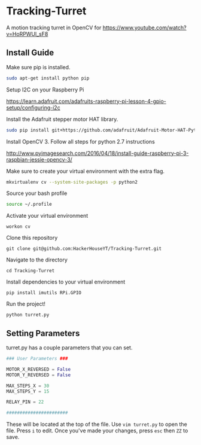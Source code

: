 # Tracking-Turret
A motion tracking turret in OpenCV 
for https://www.youtube.com/watch?v=HoRPWUl_sF8

## Install Guide

Make sure pip is installed. 
```bash
sudo apt-get install python pip
```

Setup I2C on your Raspberry Pi

https://learn.adafruit.com/adafruits-raspberry-pi-lesson-4-gpio-setup/configuring-i2c

Install the Adafruit stepper motor HAT library.

```bash
sudo pip install git+https://github.com/adafruit/Adafruit-Motor-HAT-Python-Library
```

Install OpenCV 3. Follow all steps for python 2.7 instructions

http://www.pyimagesearch.com/2016/04/18/install-guide-raspberry-pi-3-raspbian-jessie-opencv-3/

Make sure to create your virtual environment with the extra flag.

```bash
mkvirtualenv cv --system-site-packages -p python2
```

Source your bash profile

```bash
source ~/.profile
```

Activate your virtual environment

```
workon cv
```

Clone this repository

```
git clone git@github.com:HackerHouseYT/Tracking-Turret.git
```

Navigate to the directory

```
cd Tracking-Turret
```

Install dependencies to your virtual environment

```
pip install imutils RPi.GPIO
```

Run the project!

```
python turret.py
```

## Setting Parameters

turret.py has a couple parameters that you can set.

```python
### User Parameters ###

MOTOR_X_REVERSED = False
MOTOR_Y_REVERSED = False

MAX_STEPS_X = 30
MAX_STEPS_Y = 15

RELAY_PIN = 22

#######################
```

These will be located at the top of the file. Use `vim turret.py` to open the file. Press `i` to edit.
Once you've made your changes, press `esc` then `ZZ` to save.
